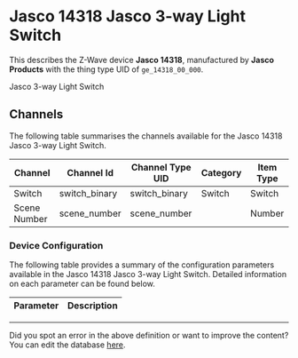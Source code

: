 
# Jasco 14318 Jasco 3-way Light Switch

This describes the Z-Wave device **Jasco 14318**, manufactured by **Jasco Products** with the thing type UID of ```ge_14318_00_000```. 

Jasco 3-way Light Switch

## Channels
The following table summarises the channels available for the Jasco 14318 Jasco 3-way Light Switch.

| Channel | Channel Id | Channel Type UID | Category | Item Type |
|---------|------------|------------------|----------|-----------|
| Switch | switch_binary | switch_binary | Switch | Switch |
| Scene Number | scene_number | scene_number |  | Number |




### Device Configuration
The following table provides a summary of the configuration parameters available in the Jasco 14318 Jasco 3-way Light Switch.
Detailed information on each parameter can be found below.

| Parameter   | Description |
|-------------|-------------|




---

Did you spot an error in the above definition or want to improve the content?
You can edit the database [here](http://www.cd-jackson.com/index.php/zwave/zwave-device-database/zwave-device-list/devicesummary/717).

